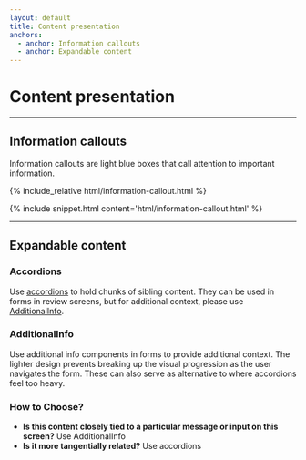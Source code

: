 ```yaml
---
layout: default
title: Content presentation
anchors:
  - anchor: Information callouts
  - anchor: Expandable content
---
```


# Content presentation

---

## Information callouts

Information callouts are light blue boxes that call attention to important information.

<div class="site-c-showcase">
{% include_relative html/information-callout.html %}
</div>

{% include snippet.html content='html/information-callout.html' %}

---

## Expandable content

### Accordions

Use [accordions](../components/accordions.html) to hold chunks of sibling content. They can be used in forms in review screens, but for additional context, please use [AdditionalInfo](#additionalinfo).

### AdditionalInfo

Use additional info components in forms to provide additional context. The lighter design prevents breaking up the visual progression as the user navigates the form. These can also serve as alternative to where accordions feel too heavy.

### How to Choose?

- **Is this content closely tied to a particular message or input on this screen?** Use AdditionalInfo
- **Is it more tangentially related?** Use accordions

